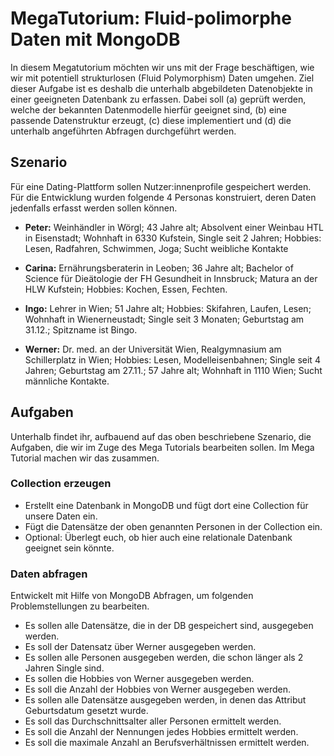 # MegaTutorium: Fluid-polimorphe Daten mit MongoDB

In diesem Megatutorium möchten wir uns mit der Frage beschäftigen, wie wir mit potentiell strukturlosen (Fluid Polymorphism) Daten umgehen. Ziel dieser Aufgabe ist es deshalb die unterhalb abgebildeten Datenobjekte in einer geeigneten Datenbank zu erfassen. Dabei soll (a) geprüft werden, welche der bekannten Datenmodelle hierfür geeignet sind, (b) eine passende Datenstruktur erzeugt, (c) diese implementiert und (d) die unterhalb angeführten Abfragen durchgeführt werden.

## Szenario

Für eine Dating-Plattform sollen Nutzer:innenprofile gespeichert werden. Für die Entwicklung wurden folgende 4 Personas konstruiert, deren Daten jedenfalls erfasst werden sollen können.

* **Peter:** Weinhändler in Wörgl; 43 Jahre alt; Absolvent einer Weinbau HTL in Eisenstadt; Wohnhaft in 6330 Kufstein, Single seit 2 Jahren; Hobbies: Lesen, Radfahren, Schwimmen, Joga; Sucht weibliche Kontakte

* **Carina:** Ernährungsberaterin in Leoben; 36 Jahre alt; Bachelor of Science für Dieätologie der FH Gesundheit in Innsbruck; Matura an der HLW Kufstein; Hobbies: Kochen, Essen, Fechten.

* **Ingo:** Lehrer in Wien; 51 Jahre alt; Hobbies: Skifahren, Laufen, Lesen; Wohnhaft in Wienerneustadt; Single seit 3 Monaten; Geburtstag am 31.12.; Spitzname ist Bingo.

* **Werner:** Dr. med. an der Universität Wien, Realgymnasium am Schillerplatz in Wien; Hobbies: Lesen, Modelleisenbahnen; Single seit 4 Jahren; Geburtstag am 27.11.; 57 Jahre alt; Wohnhaft in 1110 Wien; Sucht männliche Kontakte.

## Aufgaben

Unterhalb findet ihr, aufbauend auf das oben beschriebene Szenario, die Aufgaben, die wir im Zuge des Mega Tutorials bearbeiten sollen. Im Mega Tutorial machen wir das zusammen.

### Collection erzeugen

* Erstellt eine Datenbank in MongoDB und fügt dort eine Collection für unsere Daten ein.
* Fügt die Datensätze der oben genannten Personen in der Collection ein.
* Optional: Überlegt euch, ob hier auch eine relationale Datenbank geeignet sein könnte.

### Daten abfragen

Entwickelt mit Hilfe von MongoDB Abfragen, um folgenden Problemstellungen zu bearbeiten.

* Es sollen alle Datensätze, die in der DB gespeichert sind, ausgegeben werden.
* Es soll der Datensatz über Werner ausgegeben werden.
* Es sollen alle Personen ausgegeben werden, die schon länger als 2 Jahren Single sind.
* Es sollen die Hobbies von Werner ausgegeben werden.
* Es soll die Anzahl der Hobbies von Werner ausgegeben werden.
* Es sollen alle Datensätze ausgegeben werden, in denen das Attribut Geburtsdatum gesetzt wurde.
* Es soll das Durchschnittsalter aller Personen ermittelt werden.
* Es soll die Anzahl der Nennungen jedes Hobbies ermittelt werden.
* Es soll die maximale Anzahl an Berufsverhältnissen ermittelt werden.
